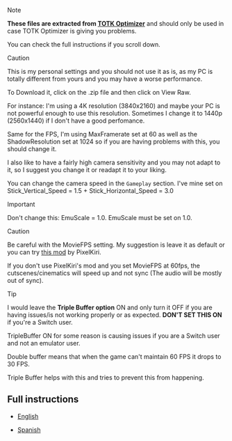 >[!NOTE]
**These files are extracted from [TOTK Optimizer](https://github.com/MaxLastBreath/TOTK-mods/releases/)** and should only be used in case TOTK Optimizer is giving you problems.

You can check the full instructions if you scroll down.

>[!CAUTION]
This is my personal settings and you should not use it as is, as my PC is totally different from yours and you may have a worse performance.

To Download it, click on the .zip file and then click on View Raw.

For instance: I'm using a 4K resolution (3840x2160) and maybe your PC is not powerful enough to use this resolution. Sometimes I change it to 1440p (2560x1440) if I don't have a good perfomance.

Same for the FPS, I'm using MaxFramerate set at 60 as well as the ShadowResolution set at 1024 so if you are having problems with this, you should change it.

I also like to have a fairly high camera sensitivity and you may not adapt to it, so I suggest you change it or readapt it to your liking.

You can change the camera speed in the `Gameplay` section. I've mine set on Stick_Vertical_Speed = 1.5 + Stick_Horizontal_Speed = 3.0

>[!IMPORTANT]
Don't change this: EmuScale = 1.0. EmuScale must be set on 1.0.

>[!CAUTION]
Be careful with the MovieFPS setting. My suggestion is leave it as default or you can try [this mod](https://www.reddit.com/user/PixelKiri/comments/14fx47u/totk_interpolated_60fps_cutscenes_v21/) by PixelKiri.

If you don't use PixelKiri's mod and you set MovieFPS at 60fps, the cutscenes/cinematics will speed up and not sync (The audio will be mostly out of sync).

>[!TIP]
I would leave the **Triple Buffer option** ON and only turn it OFF if you are having issues/is not working properly or as expected. **DON'T SET THIS ON** if you're a Switch user.

TripleBuffer ON for some reason is causing issues if you are a Switch user and not an emulator user.

Double buffer means that when the game can't maintain 60 FPS it drops to 30 FPS. 

Triple Buffer helps with this and tries to prevent this from happening.

## Full instructions

- [English](https://github.com/StevensND/switch-port-mods/tree/main/The%20Legend%20of%20Zelda%20Tears%20of%20the%20Kingdom/%5B0100F2C0115B6000%5D/1.2.1/Mods/March%202024%20Mods%20(USE%20THIS%20INSTEAD%20THE%20OLD%20STUFF)/UltraCam%20Settings%20-%20Full%20Detailed%20Options/English)

- [Spanish](https://github.com/StevensND/switch-port-mods/tree/main/The%20Legend%20of%20Zelda%20Tears%20of%20the%20Kingdom/%5B0100F2C0115B6000%5D/1.2.1/Mods/March%202024%20Mods%20(USE%20THIS%20INSTEAD%20THE%20OLD%20STUFF)/UltraCam%20Settings%20-%20Full%20Detailed%20Options/Espa%C3%B1ol)